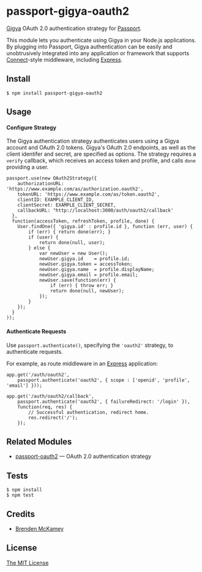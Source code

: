 # passport-gigya-oauth2

[Gigya](https://www.gigya.com/) OAuth 2.0 authentication strategy for [Passport](http://passportjs.org/).

This module lets you authenticate using Gigya in your Node.js applications.
By plugging into Passport, Gigya authentication can be easily and
unobtrusively integrated into any application or framework that supports
[Connect](http://www.senchalabs.org/connect/)-style middleware, including
[Express](http://expressjs.com/).

## Install

    $ npm install passport-gigya-oauth2

## Usage

#### Configure Strategy

The Gigya authentication strategy authenticates users using a Gigya
account and OAuth 2.0 tokens.  Gigya's OAuth 2.0 endpoints, as well as
the client identifer and secret, are specified as options.  The strategy
requires a `verify` callback, which receives an access token and profile,
and calls `done` providing a user.

    passport.use(new OAuth2Strategy({
        authorizationURL: 'https://www.example.com/as/authorization.oauth2',
        tokenURL: 'https://www.example.com/as/token.oauth2',
        clientID: EXAMPLE_CLIENT_ID,
        clientSecret: EXAMPLE_CLIENT_SECRET,
        callbackURL: "http://localhost:3000/auth/oauth2/callback'
      },
      function(accessToken, refreshToken, profile, done) {
        User.findOne({ 'gigya.id' : profile.id }, function (err, user) {
            if (err) { return done(err); }
            if (user) {
                return done(null, user);
            } else {
                var newUser = new User();
                newUser.gigya.id    = profile.id;
                newUser.gigya.token = accessToken;
                newUser.gigya.name  = profile.displayName;
                newUser.gigya.email = profile.email;
                newUser.save(function(err) {
                    if (err) { throw err; }
                    return done(null, newUser);
                });
            }
        });
      }
    ));

#### Authenticate Requests

Use `passport.authenticate()`, specifying the `'oauth2'` strategy, to
authenticate requests.

For example, as route middleware in an [Express](http://expressjs.com/)
application:

    app.get('/auth/oauth2',
        passport.authenticate('oauth2', { scope : ['openid', 'profile', 'email'] }));

    app.get('/auth/oauth2/callback',
        passport.authenticate('oauth2', { failureRedirect: '/login' }),
        function(req, res) {
            // Successful authentication, redirect home.
            res.redirect('/');
        });

## Related Modules

- [passport-oauth2](https://github.com/jaredhanson/passport-oauth2) — OAuth 2.0 authentication strategy

## Tests

    $ npm install
    $ npm test

## Credits

  - [Brenden McKamey](http://github.com/bsmckamey)

## License

[The MIT License](http://opensource.org/licenses/MIT)

